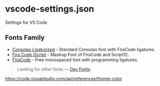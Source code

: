 # vscode-settings.json
Settings for VS Code

## Fonts Family
- [Consolas Ligaturized](https://github.com/somq/consolas-ligaturized) - Standard Consolas font with FiraCode ligatures.
- [Fira Code iScript](https://github.com/kencrocken/FiraCodeiScript) - Mashup Font of FiraCode and Script12.
- [FiraCode](https://github.com/tonsky/FiraCode) - Free monospaced font with programming ligatures.
> Looking for other fonts — [Dev Fonts](https://devfonts.gafi.dev/).



https://code.visualstudio.com/api/references/theme-color
